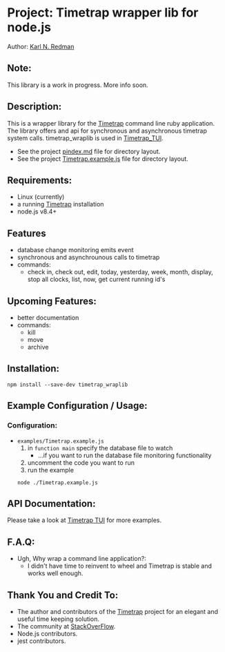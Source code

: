 # Project: Timetrap wrapper lib for node.js

Author: [Karl N. Redman](https://karlredman.github.io/)

## Note:

This library is a work in progress. More info soon.

## Description:

This is a wrapper library for the [Timetrap](https://github.com/samg/timetrap) command line ruby application. The library offers and api for synchronous and asynchronous timetrap system calls. timetrap_wraplib is used in [Timetrap_TUI](https://github.com/karlredman/Timetrap_TUI).

* See the project [pindex.md](https://github.com/karlredman/node-timetrap_wraplib/blob/master/pindex.md) file for directory layout.
* See the project [Timetrap.example.js](https://github.com/karlredman/node-timetrap_wraplib/blob/master/examples/Timetrap.example.js) file for directory layout.

## Requirements:
* Linux (currently)
* a running [Timetrap](https://github.com/samg/timetrap) installation
* node.js v8.4+

## Features
* database change monitoring emits event
* synchronous and asynchrounous calls to timetrap
* commands:
    * check in, check out, edit, today, yesterday, week, month, display, stop all clocks, list, now, get current running id's

## Upcoming Features:
* better documentation
* commands:
	* kill
	* move
	* archive

## Installation:
```
npm install --save-dev timetrap_wraplib
```

## Example Configuration / Usage:
### Configuration:
* `examples/Timetrap.example.js`
	1. in `function main` specify the database file to watch
		* ...if you want to run the database file monitoring functionality
	2. uncomment the code you want to run
	3. run the example
	```
	node ./Timetrap.example.js
	```

## API Documentation:

Please take a look at [Timetrap TUI](https://github.com/karlredman/Timetrap_TUI) for more examples.

## F.A.Q:

* Ugh, Why wrap a command line application?:
    * I didn't have time to reinvent to wheel and Timetrap is stable and works well enough.

## Thank You and Credit To:
* The author and contributors of the [Timetrap](https://github.com/samg/timetrap) project for an elegant and useful time keeping solution.
* The community at [StackOverFlow](https://stackoverflow.com).
* Node.js contributors.
* jest contributors.

